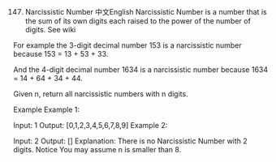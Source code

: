 147. Narcissistic Number
中文English
Narcissistic Number is a number that is the sum of its own digits each raised to the power of the number of digits. See wiki

For example the 3-digit decimal number 153 is a narcissistic number because 153 = 13 + 53 + 33.

And the 4-digit decimal number 1634 is a narcissistic number because 1634 = 14 + 64 + 34 + 44.

Given n, return all narcissistic numbers with n digits.

Example
Example 1:

Input: 1
Output: [0,1,2,3,4,5,6,7,8,9]
Example 2:

Input:  2
Output: []
Explanation: There is no Narcissistic Number with 2 digits.
Notice
You may assume n is smaller than 8.

